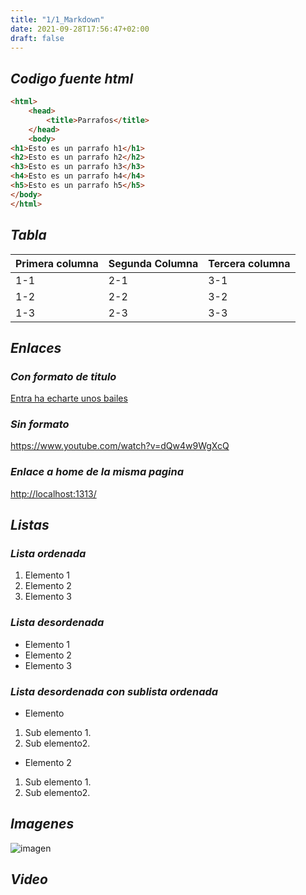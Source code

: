 ```yaml
---
title: "1/1_Markdown"
date: 2021-09-28T17:56:47+02:00
draft: false
---
```


## ***Codigo fuente html***
````html
<html>
    <head>
        <title>Parrafos</title>
    </head>
    <body>
<h1>Esto es un parrafo h1</h1>
<h2>Esto es un parrafo h2</h2>
<h3>Esto es un parrafo h3</h3>
<h4>Esto es un parrafo h4</h4>
<h5>Esto es un parrafo h5</h5>
</body>
</html>
````  
## ***Tabla*** 

|Primera columna | Segunda Columna | Tercera columna|
|----------------|-----------------|----------------|
|      1-1       |         2-1     |         3-1    |
|      1-2       |         2-2     |         3-2    |
|      1-3       |         2-3     |         3-3    |

## ***Enlaces***

### ***Con formato de titulo***

[Entra ha echarte unos bailes](https://www.youtube.com/watch?v=dQw4w9WgXcQ)

### ***Sin formato***

<https://www.youtube.com/watch?v=dQw4w9WgXcQ>

### ***Enlace a home de la misma pagina***

<http://localhost:1313/>


## ***Listas***

### ***Lista ordenada***

1. Elemento 1
2. Elemento 2
3. Elemento 3

### ***Lista desordenada***

* Elemento 1
* Elemento 2
* Elemento 3

### ***Lista desordenada con sublista ordenada*** 


+ Elemento 
1. Sub elemento 1.
2. Sub elemento2.
+ Elemento 2
1. Sub elemento 1.
2. Sub elemento2.

## ***Imagenes*** 
![imagen](/PaginaPractica/images/1584713041_archive_shutterstock_1536287759.jpg)

## ***Video***


